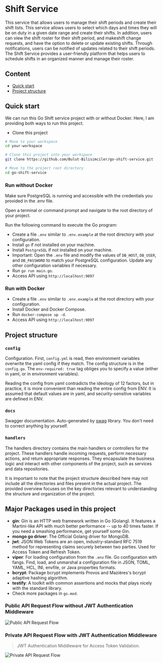 # Shift Service

This service that allows users to manage their shift periods and create their shift lists. This service allows users to select which days and times they will be on duty in a given date range and create their shifts. In addition, users can view the shift roster for their shift period, and makeshift change requests, and have the option to delete or update existing shifts. Through notifications, users can be notified of updates related to their shift periods. The Shift Service provides a user-friendly platform that helps users to schedule shifts in an organized manner and manage their roster.

## Content

- [Quick start](#quick-start)
- [Project structure](#project-structure)

## Quick start

We can run this Go Shift service project with or without Docker. Here, I am providing both ways to run this project.

- Clone this project

```bash
# Move to your workspace
cd your-workspace

# Clone this project into your workspace
git clone https://github.com/Bulut-Bilisimciler/go-shift-service.git

# Move to the project root directory
cd go-shift-service
```

### Run without Docker

Make sure PostgreSQL is running and accessible with the credentials you provided in the .env file.

Open a terminal or command prompt and navigate to the root directory of your project.

Run the following command to execute the Go program:

- Create a file `.env` similar to `.env.example` at the root directory with your configuration.
- Install `go` if not installed on your machine.
- Install `PostgreSQL` if not installed on your machine.
- Important: Open the `.env` file and modify the values of `DB_HOST`, `DB_USER`, and `DB_PASSWORD` to match your PostgreSQL configuration. Update any other configuration variables if necessary.
- Run `go run main.go`.
- Access API using `http://localhost:9097`

### Run with Docker

- Create a file `.env` similar to `.env.example` at the root directory with your configuration.
- Install Docker and Docker Compose.
- Run `docker-compose up -d`.
- Access API using `http://localhost:9097`

## Project structure

### `config`

Configuration. First, `config.yml` is read, then environment variables overwrite the yaml config if they match.
The config structure is in the `config.go`.
The `env-required: true` tag obliges you to specify a value (either in yaml, or in environment variables).

Reading the config from yaml contradicts the ideology of 12 factors, but in practice, it is more convenient than
reading the entire config from ENV.
It is assumed that default values are in yaml, and security-sensitive variables are defined in ENV.

### `docs`

Swagger documentation. Auto-generated by [swag](https://github.com/swaggo/swag) library.
You don't need to correct anything by yourself.

### `handlers`

The handlers directory contains the main handlers or controllers for the project. These handlers handle incoming requests, perform necessary actions, and return appropriate responses. They encapsulate the business logic and interact with other components of the project, such as services and data repositories.

It is important to note that the project structure described here may not include all the directories and files present in the actual project. The provided overview focuses on the key directories relevant to understanding the structure and organization of the project.

## Major Packages used in this project

- **gin**: Gin is an HTTP web framework written in Go (Golang). It features a Martini-like API with much better performance -- up to 40 times faster. If you need a smashing performance, get yourself some Gin.
- **mongo go driver**: The Official Golang driver for MongoDB.
- **jwt**: JSON Web Tokens are an open, industry-standard RFC 7519 method for representing claims securely between two parties. Used for Access Token and Refresh Token.
- **viper**: For loading configuration from the `.env` file. Go configuration with fangs. Find, load, and unmarshal a configuration file in JSON, TOML, YAML, HCL, INI, envfile, or Java properties formats.
- **bcrypt**: Package bcrypt implements Provos and Mazières's bcrypt adaptive hashing algorithm.
- **testify**: A toolkit with common assertions and mocks that plays nicely with the standard library.
- Check more packages in `go.mod`.

### Public API Request Flow without JWT Authentication Middleware

![Public API Request Flow](https://github.com/amitshekhariitbhu/go-backend-clean-architecture/blob/main/assets/go-arch-public-api-request-flow.png?raw=true)

### Private API Request Flow with JWT Authentication Middleware

> JWT Authentication Middleware for Access Token Validation.

![Private API Request Flow](https://github.com/amitshekhariitbhu/go-backend-clean-architecture/blob/main/assets/go-arch-private-api-request-flow.png?raw=true)
